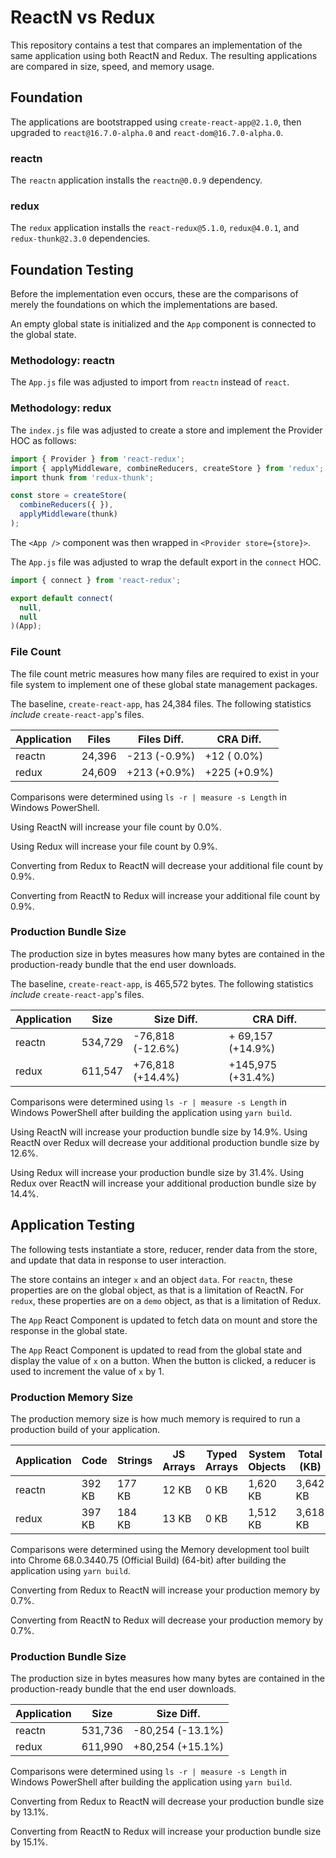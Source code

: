 # ReactN vs Redux

This repository contains a test that compares an implementation of the same application using both ReactN and Redux. The resulting applications are compared in size, speed, and memory usage.

## Foundation

The applications are bootstrapped using `create-react-app@2.1.0`, then upgraded to `react@16.7.0-alpha.0` and `react-dom@16.7.0-alpha.0`.

### reactn

The `reactn` application installs the `reactn@0.0.9` dependency.

### redux

The `redux` application installs the `react-redux@5.1.0`, `redux@4.0.1`, and `redux-thunk@2.3.0` dependencies.

## Foundation Testing

Before the implementation even occurs, these are the comparisons of merely the foundations on which the implementations are based.

An empty global state is initialized and the `App` component is connected to the global state.

### Methodology: reactn

The `App.js` file was adjusted to import from `reactn` instead of `react`.

### Methodology: redux

The `index.js` file was adjusted to create a store and implement the Provider HOC as follows:

```JavaScript
import { Provider } from 'react-redux';
import { applyMiddleware, combineReducers, createStore } from 'redux';
import thunk from 'redux-thunk';

const store = createStore(
  combineReducers({ }),
  applyMiddleware(thunk)
);
```

The `<App />` component was then wrapped in `<Provider store={store}>`.

The `App.js` file was adjusted to wrap the default export in the `connect` HOC.

```JavaScript
import { connect } from 'react-redux';

export default connect(
  null,
  null
)(App);
```

### File Count

The file count metric measures how many files are required to exist in your file system to implement one of these global state management packages.

The baseline, `create-react-app`, has 24,384 files. The following statistics _include_ `create-react-app`'s files.

| Application      | Files  | Files Diff.  | CRA Diff.    |
| ---------------- | ------ | ------------ | ------------ |
| reactn           | 24,396 | -213 (-0.9%) | +12  ( 0.0%) |
| redux            | 24,609 | +213 (+0.9%) | +225 (+0.9%) |

Comparisons were determined using `ls -r | measure -s Length` in Windows PowerShell.

Using ReactN will increase your file count by 0.0%.

Using Redux will increase your file count by 0.9%.

Converting from Redux to ReactN will decrease your additional file count by 0.9%.

Converting from ReactN to Redux will increase your additional file count by 0.9%.

### Production Bundle Size

The production size in bytes measures how many bytes are contained in the production-ready bundle that the end user downloads.

The baseline, `create-react-app`, is 465,572 bytes. The following statistics _include_ `create-react-app`'s files.

| Application | Size    | Size Diff.       | CRA Diff.         |
| ----------- | ------- | ---------------- | ----------------- |
| reactn      | 534,729 | -76,818 (-12.6%) | + 69,157 (+14.9%) |
| redux       | 611,547 | +76,818 (+14.4%) | +145,975 (+31.4%) |

Comparisons were determined using `ls -r | measure -s Length` in Windows PowerShell after building the application using `yarn build`.

Using ReactN will increase your production bundle size by 14.9%.
Using ReactN over Redux will decrease your additional production bundle size by 12.6%.

Using Redux will increase your production bundle size by 31.4%.
Using Redux over ReactN will increase your additional production bundle size by 14.4%.

## Application Testing

The following tests instantiate a store, reducer, render data from the store, and update that data in response to user interaction.

The store contains an integer `x` and an object `data`.
For `reactn`, these properties are on the global object, as that is a limitation of ReactN.
For `redux`, these properties are on a `demo` object, as that is a limitation of Redux.

The `App` React Component is updated to fetch data on mount and store the response in the global state.

The `App` React Component is updated to read from the global state and display the value of `x` on a button.
When the button is clicked, a reducer is used to increment the value of `x` by 1.

### Production Memory Size

The production memory size is how much memory is required to run a production build of your application.

| Application | Code   | Strings  | JS Arrays | Typed Arrays | System Objects | Total (KB) | Total (MB) | Total Diff.    |
| ----------- | ------ | -------- | --------- | ------------ | -------------- | ---------- | ---------- | -------------- |
| reactn      | 392 KB | 177 KB   | 12 KB     | 0 KB         | 1,620 KB       | 3,642 KB   | 3.6 MB     | +24 KB (+0.7%) |
| redux       | 397 KB | 184 KB   | 13 KB     | 0 KB         | 1,512 KB       | 3,618 KB   | 3.5 MB     | -24 KB (-0.7%) |

Comparisons were determined using the Memory development tool built into Chrome 68.0.3440.75 (Official Build) (64-bit) after building the application using `yarn build`.

Converting from Redux to ReactN will increase your production memory by 0.7%.

Converting from ReactN to Redux will decrease your production memory by 0.7%.

### Production Bundle Size

The production size in bytes measures how many bytes are contained in the production-ready bundle that the end user downloads.

| Application | Size    | Size Diff.       |
| ----------- | ------- | ---------------- |
| reactn      | 531,736 | -80,254 (-13.1%) |
| redux       | 611,990 | +80,254 (+15.1%) |

Comparisons were determined using `ls -r | measure -s Length` in Windows PowerShell after building the application using `yarn build`.

Converting from Redux to ReactN will decrease your production bundle size by 13.1%.

Converting from ReactN to Redux will increase your production bundle size by 15.1%.
